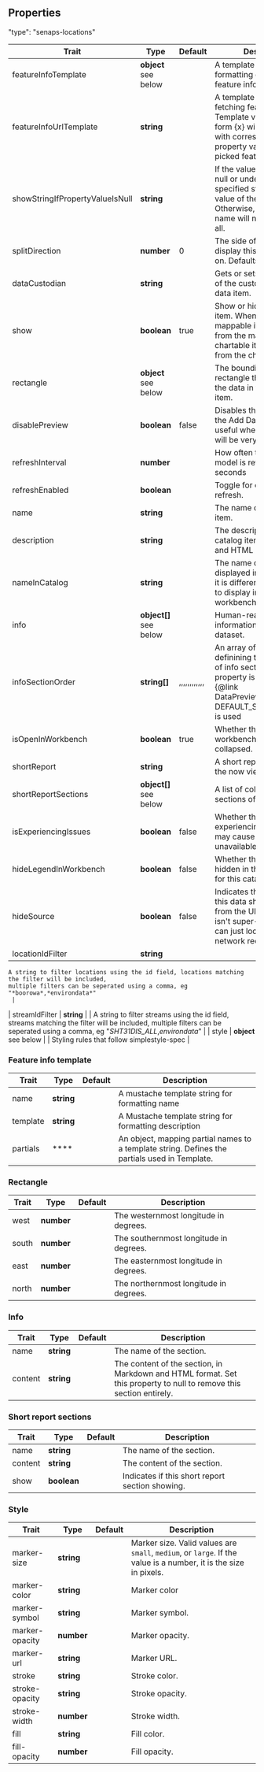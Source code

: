 




## Properties

"type": "senaps-locations"

| Trait | Type | Default | Description |
| ------ | ------ | ------ | ------ |
| featureInfoTemplate | **object** <br> see below | | A template object for formatting content in feature info panel |
| featureInfoUrlTemplate | **string** |  | A template URL string for fetching feature info. Template values of the form {x} will be replaced with corresponding property values from the picked feature. |
| showStringIfPropertyValueIsNull | **string** |  | If the value of a property is null or undefined, show the specified string as the value of the property. Otherwise, the property name will not be listed at all. |
| splitDirection | **number** | 0 | The side of the splitter to display this imagery layer on. Defaults to both sides. |
| dataCustodian | **string** |  | Gets or sets a description of the custodian of this data item. |
| show | **boolean** | true | Show or hide a workbench item. When show is false, a mappable item is removed from the map and a chartable item is removed from the chart panel. |
| rectangle | **object** <br> see below | | The bounding box rectangle that contains all the data in this catalog item. |
| disablePreview | **boolean** | false | Disables the preview on the Add Data panel. This is useful when the preview will be very slow to load. |
| refreshInterval | **number** |  | How often the data in this model is refreshed, in seconds |
| refreshEnabled | **boolean** |  | Toggle for enabling auto refresh. |
| name | **string** |  | The name of the catalog item. |
| description | **string** |  | The description of the catalog item. Markdown and HTML may be used. |
| nameInCatalog | **string** |  | The name of the item to be displayed in the catalog, if it is different from the one to display in the workbench. |
| info | **object[]** <br> see below | | Human-readable information about this dataset. |
| infoSectionOrder | **string[]** | ,,,,,,,,,,,, | An array of section titles definining the display order of info sections. If this property is not defined, {@link DataPreviewSections}'s DEFAULT_SECTION_ORDER is used |
| isOpenInWorkbench | **boolean** | true | Whether the item in the workbench open or collapsed. |
| shortReport | **string** |  | A short report to show on the now viewing tab. |
| shortReportSections | **object[]** <br> see below | | A list of collapsible sections of the short report |
| isExperiencingIssues | **boolean** | false | Whether the catalog item is experiencing issues which may cause its data to be unavailable |
| hideLegendInWorkbench | **boolean** | false | Whether the legend is hidden in the workbench for this catalog member. |
| hideSource | **boolean** | false | Indicates that the source of this data should be hidden from the UI (obviously this isn't super-secure as you can just look at the network requests). |
| locationIdFilter | **string** |  | 
    A string to filter locations using the id field, locations matching the filter will be included,
    multiple filters can be seperated using a comma, eg "*boorowa*,*environdata*"
     |
| streamIdFilter | **string** |  | 
    A string to filter streams using the id field, streams matching the filter will be included,
    multiple filters can be seperated using a comma, eg "*SHT31DIS_ALL*,*environdata*"
     |
| style | **object** <br> see below | | Styling rules that follow simplestyle-spec |
 

### Feature info template
| Trait | Type | Default | Description |
| ------ | ------ | ------ | ------ |
| name | **string** |  | A mustache template string for formatting name |
| template | **string** |  | A Mustache template string for formatting description |
| partials | **** |  | An object, mapping partial names to a template string. Defines the partials used in Template. |

### Rectangle
| Trait | Type | Default | Description |
| ------ | ------ | ------ | ------ |
| west | **number** |  | The westernmost longitude in degrees. |
| south | **number** |  | The southernmost longitude in degrees. |
| east | **number** |  | The easternmost longitude in degrees. |
| north | **number** |  | The northernmost longitude in degrees. |

### Info
| Trait | Type | Default | Description |
| ------ | ------ | ------ | ------ |
| name | **string** |  | The name of the section. |
| content | **string** |  | The content of the section, in Markdown and HTML format. Set this property to null to remove this section entirely. |

### Short report sections
| Trait | Type | Default | Description |
| ------ | ------ | ------ | ------ |
| name | **string** |  | The name of the section. |
| content | **string** |  | The content of the section. |
| show | **boolean** |  | Indicates if this short report section showing. |

### Style
| Trait | Type | Default | Description |
| ------ | ------ | ------ | ------ |
| marker-size | **string** |  | Marker size. Valid values are `small`, `medium`, or `large`. If the value is a number, it is the size in pixels. |
| marker-color | **string** |  | Marker color |
| marker-symbol | **string** |  | Marker symbol. |
| marker-opacity | **number** |  | Marker opacity. |
| marker-url | **string** |  | Marker URL. |
| stroke | **string** |  | Stroke color. |
| stroke-opacity | **string** |  | Stroke opacity. |
| stroke-width | **number** |  | Stroke width. |
| fill | **string** |  | Fill color. |
| fill-opacity | **number** |  | Fill opacity. |
